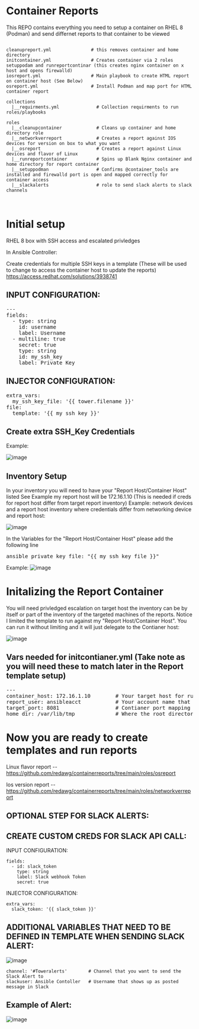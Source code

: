 # Container Reports
This REPO contains everything you need to setup a container on RHEL 8 (Podman) and send differnet reports to that container to be viewed

<pre class="line-number language-yaml"><code>
cleanupreport.yml               # this removes container and home directory
initcontainer.yml               # Creates container via 2 roles setuppodam and runreportcontinar (this creates nginx container on x host and opens firewalld)
iosreport.yml                   # Main playbook to create HTML report on container host (See Below)
osreport.yml                    # Install Podman and map port for HTML container report

collections
  |__requirments.yml              # Collection requirments to run roles/playbooks

roles
  |__cleanupcontainer             # Cleans up container and home directory role
  |__networkverreport             # Creates a report against IOS devices for version on box to what you want
  |__osreport                     # Creates a report against Linux devices and flavor of Linux
  |__runreportcontainer           # Spins up Blank Nginx container and home directory for report container
  |__setuppodman                  # Confirms @container_tools are installed and firewalld port is open and mapped correctly for container access
  |__slackalerts                  # role to send slack alerts to slack channels


</code></pre>
# Initial setup

RHEL 8 box with SSH access and escalated privledges

In Ansible Controller:

Create credentials for multiple SSH keys in a template  (These will be used to change to access the container host to update the reports)
https://access.redhat.com/solutions/3938741

## INPUT CONFIGURATION:
<pre class="line-number language-yaml">---
fields:
  - type: string
    id: username
    label: Username
  - multiline: true
    secret: true
    type: string
    id: my_ssh_key
    label: Private Key
</code></pre>
## INJECTOR CONFIGURATION:
<pre class="line-number language-yaml">extra_vars:
  my_ssh_key_file: '{{ tower.filename }}'
file:
  template: '{{ my_ssh_key }}'
</code></pre>

## Create extra SSH_Key Credentials
Example: 

![image](https://user-images.githubusercontent.com/17077661/121973639-9a8e2d80-cd32-11eb-89f9-506c23cef7fb.png)

## Inventory Setup

In your inventory you will need to have your "Report Host/Container Host" listed See Example my report host will be 172.16.1.10 (This is needed if creds for report host differ from target report inventory)  Example: network devices and a report host inventory where credentials differ from networking device and report host:

![image](https://user-images.githubusercontent.com/17077661/121973760-d1644380-cd32-11eb-89cf-1ccfaadeb34f.png)

In the Variables for the "Report Host/Container Host" please add the following line  
<pre class="line-number language-yaml">ansible_private_key_file: "{{ my_ssh_key_file }}"</code></pre>

Example:
![image](https://user-images.githubusercontent.com/17077661/121973934-2f912680-cd33-11eb-8b08-a1fd48836267.png)


# Initalizing the Report Container
You will need privledged escalation on target host the inventory can be by itself or part of the inventory of the targeted machines of the reports.  Notice I limited the template to run against my "Report Host/Container Host".  You can run it without limiting and it will just delegate to the Contianer host:

![image](https://user-images.githubusercontent.com/17077661/121974179-b940f400-cd33-11eb-9f91-05c3948031ab.png)

## Vars needed for initcontianer.yml  (Take note as you will need these to match later in the Report template setup)
<pre class="line-number language-yaml">---
container_host: 172.16.1.10        # Your target host for running the container "Report Host/Container Host"
report_user: ansibleacct           # Your account name that will be added reports to the container (ansible_user/remote_user) this should match the custome cred above
target_port: 8081                  # Contianer port mapping and firewall port opened  Example 8081 maps to 8080 on the container
home_dir: /var/lib/tmp             # Where the root directory is setup on the container host
</code></pre>



# Now you are ready to create templates and run reports

Linux flavor report -- https://github.com/redawg/containerreports/tree/main/roles/osreport

Ios version report  -- https://github.com/redawg/containerreports/tree/main/roles/networkverreport


## OPTIONAL STEP FOR SLACK ALERTS: 

## CREATE CUSTOM CREDS FOR SLACK API CALL:

INPUT CONFIGURATION:

<pre class="line-number language-yaml"><code>fields:
  - id: slack_token
    type: string
    label: Slack webhook Token
    secret: true
</code></pre>

INJECTOR CONFIGURATION:
<pre class="line-number language-yaml"><code>extra_vars:
  slack_token: '{{ slack_token }}'
</code></pre>

## ADDITIONAL VARIABLES THAT NEED TO BE DEFINED IN TEMPLATE WHEN SENDING SLACK ALERT: 
![image](https://user-images.githubusercontent.com/17077661/120726995-4790bc80-c48e-11eb-818b-d9b60e02d188.png)


<pre class="line-number language-yaml"><code>channel: '#Toweralerts'        # Channel that you want to send the Slack Alert to
slackuser: Ansible Contoller   # Username that shows up as posted message in Slack
</code></pre>

## Example of Alert:

![image](https://user-images.githubusercontent.com/17077661/122095904-c822b780-cdc2-11eb-90f1-a86bd9730f5d.png)


